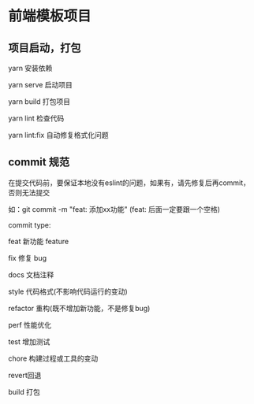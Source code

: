 # 前端模板项目

## 项目启动，打包

yarn 安装依赖

yarn serve 启动项目

yarn build 打包项目

yarn lint 检查代码

yarn lint:fix 自动修复格式化问题

## commit 规范

在提交代码前，要保证本地没有eslint的问题，如果有，请先修复后再commit，否则无法提交

如：git commit -m "feat: 添加xx功能" (feat: 后面一定要跟一个空格)

commit type:

feat 新功能 feature

fix 修复 bug

docs 文档注释

style 代码格式(不影响代码运行的变动)

refactor 重构(既不增加新功能，不是修复bug)

perf 性能优化

test 增加测试

chore 构建过程或工具的变动

revert回退

build 打包
